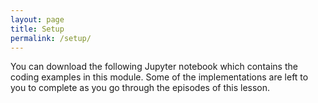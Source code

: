```yaml
---
layout: page
title: Setup
permalink: /setup/
---
```


You can download the following Jupyter notebook which contains the coding examples in this module. 
Some of the implementations are left to you to complete as you go through the episodes of this lesson. 
